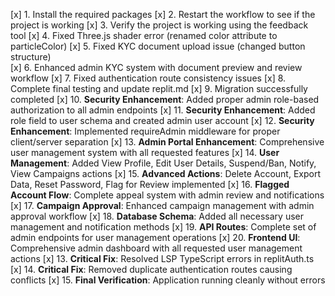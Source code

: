 [x] 1. Install the required packages
[x] 2. Restart the workflow to see if the project is working
[x] 3. Verify the project is working using the feedback tool
[x] 4. Fixed Three.js shader error (renamed color attribute to particleColor)
[x] 5. Fixed KYC document upload issue (changed button structure)  
[x] 6. Enhanced admin KYC system with document preview and review workflow
[x] 7. Fixed authentication route consistency issues
[x] 8. Complete final testing and update replit.md
[x] 9. Migration successfully completed
[x] 10. **Security Enhancement**: Added proper admin role-based authorization to all admin endpoints
[x] 11. **Security Enhancement**: Added role field to user schema and created admin user account
[x] 12. **Security Enhancement**: Implemented requireAdmin middleware for proper client/server separation
[x] 13. **Admin Portal Enhancement**: Comprehensive user management system with all requested features
[x] 14. **User Management**: Added View Profile, Edit User Details, Suspend/Ban, Notify, View Campaigns actions
[x] 15. **Advanced Actions**: Delete Account, Export Data, Reset Password, Flag for Review implemented
[x] 16. **Flagged Account Flow**: Complete appeal system with admin review and notifications
[x] 17. **Campaign Approval**: Enhanced campaign management with admin approval workflow
[x] 18. **Database Schema**: Added all necessary user management and notification methods
[x] 19. **API Routes**: Complete set of admin endpoints for user management operations
[x] 20. **Frontend UI**: Comprehensive admin dashboard with all requested user management actions
[x] 13. **Critical Fix**: Resolved LSP TypeScript errors in replitAuth.ts
[x] 14. **Critical Fix**: Removed duplicate authentication routes causing conflicts
[x] 15. **Final Verification**: Application running cleanly without errors
